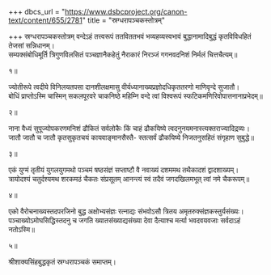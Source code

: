 +++
dbcs_url = "https://www.dsbcproject.org/canon-text/content/655/2781"
title = "स्रग्धरापञ्चकस्तोत्रम्"

+++
स्रग्धरापञ्चकस्तोत्रम्
वन्देऽहं तत्त्वरूपं ततविततभवं भव्यहव्यस्वभावं 
बुद्धानामादिबुद्धं कृतविविधहितं तेजसां सन्निधानम्।  
सम्यक्संबोधिमूर्ति त्रिगुणविलसितं पञ्चज्ञानैकहेतुं 
नैराकारं निरञ्जं गगनवदनिशं निर्मलं चित्तचैत्यम्॥

१॥

ज्योतीरूपे त्वदीये विनिलयतपसा दानशीलक्षमासु 
वीर्यध्यानाख्यप्रज्ञोदधिकृततरणो माणिवृन्दे सुजातौ।  
बोधिं प्राप्तोऽस्मि चास्मिन् सकलपूरवरे चाकनिष्ठे महिम्नि 
वन्दे त्वां विश्वरूपं स्फटिकमणिरिवोपात्तनानाप्रभेदम्॥

२॥

नाना वैध्यं सुपूज्योपकरणमनिशं ढौकितं सर्वलोकैः 
किं चाहं ढौकयिष्ये त्वदनुनयमनास्त्यक्तराज्यादिद्रव्यः।  
जातौ जातौ च जातौ कृतसुकृतचयं कायवाङ्मानसैस्तै-
स्तत्सर्वं ढौकयिष्ये निजतनुसहितं संगृहाण सुबुद्धे॥

३॥

एकं युग्मं तृतीयं युगलयुगमथो पञ्चमं षष्ठसंज्ञं 
सप्ताष्टौ वै नवाख्यं दशममथ तथैकादशं द्वादशाख्यम्।  
त्रायोदश्यं चतुर्दश्यमथ शरकमठं चैकतः संप्रसूतम् 
आनन्त्यं स्वं तदैवं जगदखिलमभूत् त्वां नमे चैकरूपम्॥

४॥

एको वैरोचनाख्यस्तदपरजिनो बुद्ध अक्षोभ्यसंज्ञः 
रत्नाद्यः संभवोऽसौ त्रितय अमृतरुक्संज्ञकस्तुर्यसंख्यः।  
पञ्चाख्योऽमोघसिद्धिस्तदनु च जगति ख्यातसंख्याद्यसंख्या 
देवा दैत्याश्च मर्त्या भवदवयवजाः सर्वदाऽहं नतोऽस्मि॥

५॥

श्रीशाक्यसिंहबुद्धकृतं स्रग्धरापञ्चकं समाप्तम्।  
